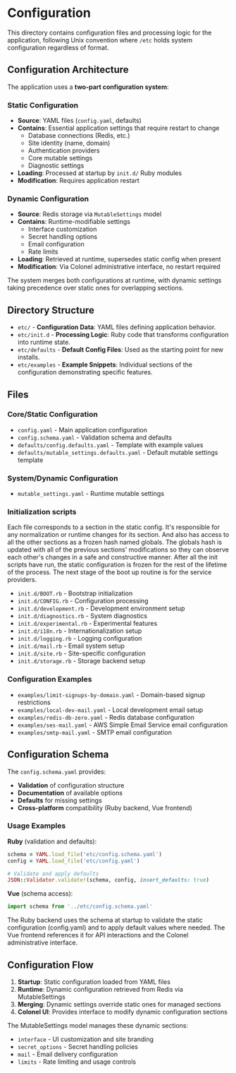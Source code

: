 # Configuration

This directory contains configuration files and processing logic for the application, following Unix convention where `/etc` holds system configuration regardless of format.

## Configuration Architecture

The application uses a **two-part configuration system**:

### Static Configuration
- **Source**: YAML files (`config.yaml`, defaults)
- **Contains**: Essential application settings that require restart to change
  - Database connections (Redis, etc.)
  - Site identity (name, domain)
  - Authentication providers
  - Core mutable settings
  - Diagnostic settings
- **Loading**: Processed at startup by `init.d/` Ruby modules
- **Modification**: Requires application restart

### Dynamic Configuration
- **Source**: Redis storage via `MutableSettings` model
- **Contains**: Runtime-modifiable settings
  - Interface customization
  - Secret handling options
  - Email configuration
  - Rate limits
- **Loading**: Retrieved at runtime, supersedes static config when present
- **Modification**: Via Colonel administrative interface, no restart required

The system merges both configurations at runtime, with dynamic settings taking precedence over static ones for overlapping sections.

## Directory Structure

- `etc/` - **Configuration Data**: YAML files defining application behavior.
- `etc/init.d` - **Processing Logic**: Ruby code that transforms configuration into runtime state.
- `etc/defaults` - **Default Config Files**: Used as the starting point for new installs.
- `etc/examples` - **Example Snippets**: Individual sections of the configuration demonstrating specific features.

## Files

### Core/Static Configuration
- `config.yaml` - Main application configuration
- `config.schema.yaml` - Validation schema and defaults
- `defaults/config.defaults.yaml` - Template with example values
- `defaults/mutable_settings.defaults.yaml` - Default mutable settings template

### System/Dynamic Configuration
- `mutable_settings.yaml` - Runtime mutable settings

### Initialization scripts

Each file corresponds to a section in the static config. It's responsible for any normalization or runtime changes for its section. And also has access to all the other sections as a frozen hash named globals. The globals hash is updated with all of the previous sections' modifications so they can observe each other's changes in a safe and constructive manner. After all the init scripts have run, the static configuration is frozen for the rest of the lifetime of the process. The next stage of the boot up routine is for the service providers.

- `init.d/BOOT.rb` - Bootstrap initialization
- `init.d/CONFIG.rb` - Configuration processing
- `init.d/development.rb` - Development environment setup
- `init.d/diagnostics.rb` - System diagnostics
- `init.d/experimental.rb` - Experimental features
- `init.d/i18n.rb` - Internationalization setup
- `init.d/logging.rb` - Logging configuration
- `init.d/mail.rb` - Email system setup
- `init.d/site.rb` - Site-specific configuration
- `init.d/storage.rb` - Storage backend setup

### Configuration Examples
- `examples/limit-signups-by-domain.yaml` - Domain-based signup restrictions
- `examples/local-dev-mail.yaml` - Local development email setup
- `examples/redis-db-zero.yaml` - Redis database configuration
- `examples/ses-mail.yaml` - AWS Simple Email Service email configuration
- `examples/smtp-mail.yaml` - SMTP email configuration


## Configuration Schema

The `config.schema.yaml` provides:
- **Validation** of configuration structure
- **Documentation** of available options
- **Defaults** for missing settings
- **Cross-platform** compatibility (Ruby backend, Vue frontend)

### Usage Examples

**Ruby** (validation and defaults):
```ruby
schema = YAML.load_file('etc/config.schema.yaml')
config = YAML.load_file('etc/config.yaml')

# Validate and apply defaults
JSON::Validator.validate!(schema, config, insert_defaults: true)
```

**Vue** (schema access):
```javascript
import schema from '../etc/config.schema.yaml'
```

The Ruby backend uses the schema at startup to validate the static configuration (config.yaml) and to apply default values where needed. The Vue frontend references it for API interactions and the Colonel administrative interface.

## Configuration Flow

1. **Startup**: Static configuration loaded from YAML files
2. **Runtime**: Dynamic configuration retrieved from Redis via MutableSettings
3. **Merging**: Dynamic settings override static ones for managed sections
4. **Colonel UI**: Provides interface to modify dynamic configuration sections

The MutableSettings model manages these dynamic sections:
- `interface` - UI customization and site branding
- `secret_options` - Secret handling policies
- `mail` - Email delivery configuration
- `limits` - Rate limiting and usage controls

